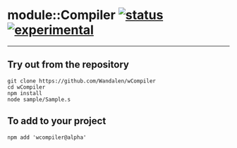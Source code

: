 
# module::Compiler [![status](https://github.com/Wandalen/wCompiler/workflows/publish/badge.svg)](https://github.com/Wandalen/wCompiler/actions?query=workflow%3Apublish) [![experimental](https://img.shields.io/badge/stability-experimental-orange.svg)](https://github.com/emersion/stability-badges#experimental)

___

## Try out from the repository
```
git clone https://github.com/Wandalen/wCompiler
cd wCompiler
npm install
node sample/Sample.s
```

## To add to your project
```
npm add 'wcompiler@alpha'
```


